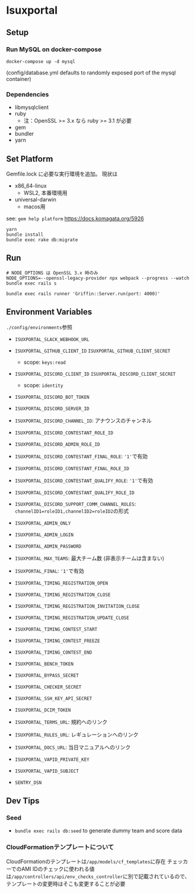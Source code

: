 # Isuxportal

## Setup

### Run MySQL on docker-compose

```
docker-compose up -d mysql
```

(config/database.yml defaults to randomly exposed port of the mysql container)

### Dependencies
- libmysqlclient
- ruby
  - 注：OpenSSL >= 3.x なら ruby >= 3.1 が必要
- gem
- bundler
- yarn


## Set Platform
Gemfile.lock に必要な実行環境を追加。
現状は

- x86_64-linux
  - WSL2, 本番環境用
- universal-darwin
  - macos用

see: `gem help platform`
https://docs.komagata.org/5926

```
yarn
bundle install
bundle exec rake db:migrate
```

## Run

```
# NODE_OPTIONS は OpenSSL 3.x 時のみ
NODE_OPTIONS=--openssl-legacy-provider npx webpack --progress --watch
bundle exec rails s
```

```
bundle exec rails runner 'Griffin::Server.run(port: 4000)'
```

## Environment Variables

`./config/environments`参照

- `ISUXPORTAL_SLACK_WEBHOOK_URL`
- `ISUXPORTAL_GITHUB_CLIENT_ID` `ISUXPORTAL_GITHUB_CLIENT_SECRET`
  - scope: `keys:read`
- `ISUXPORTAL_DISCORD_CLIENT_ID` `ISUXPORTAL_DISCORD_CLIENT_SECRET`
  - scope: `identity`
- `ISUXPORTAL_DISCORD_BOT_TOKEN`
- `ISUXPORTAL_DISCORD_SERVER_ID`
- `ISUXPORTAL_DISCORD_CHANNEL_ID`: アナウンスのチャンネル
- `ISUXPORTAL_DISCORD_CONTESTANT_ROLE_ID`
- `ISUXPORTAL_DISCORD_ADMIN_ROLE_ID`
- `ISUXPORTAL_DISCORD_CONTESTANT_FINAL_ROLE`: `'1'`で有効
- `ISUXPORTAL_DISCORD_CONTESTANT_FINAL_ROLE_ID`
- `ISUXPORTAL_DISCORD_CONTESTANT_QUALIFY_ROLE`: `'1'`で有効
- `ISUXPORTAL_DISCORD_CONTESTANT_QUALIFY_ROLE_ID`
- `ISUXPORTAL_DISCORD_SUPPORT_COMM_CHANNEL_ROLES`: `channelID1=roleID1,channelID2=roleID2`の形式

- `ISUXPORTAL_ADMIN_ONLY`
- `ISUXPORTAL_ADMIN_LOGIN`
- `ISUXPORTAL_ADMIN_PASSWORD`

- `ISUXPORTAL_MAX_TEAMS`: 最大チーム数 (非表示チームは含まない)
- `ISUXPORTAL_FINAL`: `'1'`で有効
- `ISUXPORTAL_TIMING_REGISTRATION_OPEN`
- `ISUXPORTAL_TIMING_REGISTRATION_CLOSE`
- `ISUXPORTAL_TIMING_REGISTRATION_INVITATION_CLOSE`
- `ISUXPORTAL_TIMING_REGISTRATION_UPDATE_CLOSE`

- `ISUXPORTAL_TIMING_CONTEST_START`
- `ISUXPORTAL_TIMING_CONTEST_FREEZE`
- `ISUXPORTAL_TIMING_CONTEST_END`

- `ISUXPORTAL_BENCH_TOKEN`
- `ISUXPORTAL_BYPASS_SECRET`
- `ISUXPORTAL_CHECKER_SECRET`
- `ISUXPORTAL_SSH_KEY_API_SECRET`
- `ISUXPORTAL_DCIM_TOKEN`

- `ISUXPORTAL_TERMS_URL`: 規約へのリンク
- `ISUXPORTAL_RULES_URL`: レギュレーションへのリンク
- `ISUXPORTAL_DOCS_URL`: 当日マニュアルへのリンク

- `ISUXPORTAL_VAPID_PRIVATE_KEY`
- `ISUXPORTAL_VAPID_SUBJECT`

- `SENTRY_DSN`

## Dev Tips

### Seed

- `bundle exec rails db:seed` to generate dummy team and score data

### CloudFormationテンプレートについて

CloudFormationのテンプレートは`/app/models/cf_templates`に存在
チェッカーでのAMI IDのチェックに使われる値は`/app/controllers/api/env_checks_controller`に別で記載されているので、テンプレートの変更時はそこも変更することが必要
